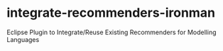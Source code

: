 # integrate-recommenders-ironman
Eclipse Plugin to Integrate/Reuse Existing Recommenders for Modelling Languages

